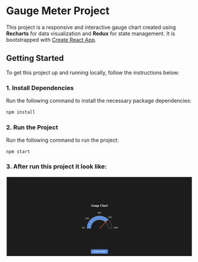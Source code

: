 # Gauge Meter Project

This project is a responsive and interactive gauge chart created using **Recharts** for data visualization and **Redux** for state management. It is bootstrapped with [Create React App](https://github.com/facebook/create-react-app).

## Getting Started

To get this project up and running locally, follow the instructions below:

### 1. Install Dependencies

Run the following command to install the necessary package dependencies:

```bash
npm install
```

### 2. Run the Project

Run the following command to run the project:

```
npm start
```

### 3. After run this project it look like:

![Screenshot of the project](src/assets/images/screenshot.png)
